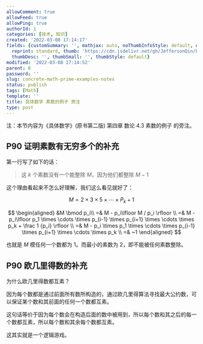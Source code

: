 ```yaml
---
allowComment: true
allowFeed: true
allowPing: true
authorId: 1
categories: [技术, 知识]
created: '2022-03-08 17:14:17'
fields: {customSummary: '', mathjax: auto, noThumbInfoStyle: default, outdatedNotice: 'no',
  reprint: standard, thumb: 'https://cdn.jsdelivr.net/gh/JeffersonQin/blog-asset@latest/usr/picgo/concrete-math.png',
  thumbDesc: '', thumbSmall: '', thumbStyle: default}
modified: '2022-03-08 17:14:52'
parent: 0
password: ''
slug: concrete-math-prime-examples-notes
status: publish
tags: [Math]
template: ''
title: 具体数学 素数的例子 旁注
type: post
---
```

注：本节内容为《具体数学》(原书第二版) 第四章 数论 4.3 素数的例子 的旁注。

## P90 证明素数有无穷多个的补充

第一行写了如下的话：

> 这 $k$ 个素数没有一个能整除 $M$，因为他们都整除 $M-1$

这个理由看起来不怎么好理解，我们这么看见就好了：

$$
	M = 2 \times 3 \times 5 \times \cdots \times P_k + 1
$$

$$
	\begin{aligned}
		&M \bmod p_i\\
		=& M - p_i\lfloor M / p_i \rfloor \\
		=& M - p_i\lfloor p_1 \times \cdots \times p_{i-1} \times p_{i+1} \times \cdots \times p_k + \frac 1 {p_i} \rfloor \\ 
		=& M - p_i \times p_1 \times \cdots \times p_{i-1} \times p_{i+1} \times \cdots \times p_k \\ =& ~1
	\end{aligned}
$$

也就是 $M$ 模任何一个数都为 $1$。而最小的素数为 $2$，即不能被任何素数整除。

## P90 欧几里得数的补充

为什么欧几里得数都互素？

因为每个数都是通过前面所有数所构造的，通过欧几里得算法寻找最大公约数，可以保证某个数和其前面的任何一个数都互素。

这句话等价于因为每个数会在构造后面的数中被用到，所以每个数和其之后的每一个数都互素，所以每个数和其余每个数都互素。

这其实就是一个逻辑游戏。
